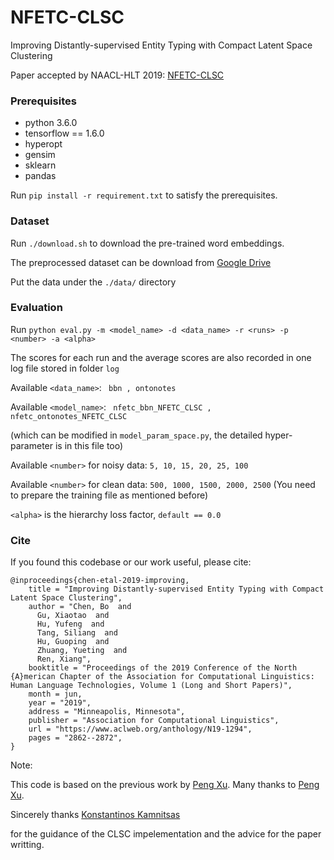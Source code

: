 # NFETC-CLSC

Improving Distantly-supervised Entity Typing with Compact Latent Space Clustering

Paper accepted by NAACL-HLT 2019: [NFETC-CLSC]( https://arxiv.org/pdf/1904.06475.pdf)

### Prerequisites
- python 3.6.0
- tensorflow == 1.6.0
- hyperopt
- gensim
- sklearn
- pandas

Run `pip install -r requirement.txt` to satisfy the prerequisites.


### Dataset

Run `./download.sh` to download the pre-trained word embeddings.

The preprocessed dataset can be download from  [Google Drive](https://drive.google.com/open?id=1opjfoA0I2mOjE11kM_TYsaeq-HHO1rqv)

Put the data under the `./data/` directory

### Evaluation

Run `python eval.py -m <model_name> -d <data_name> -r <runs> -p <number> -a <alpha>`

The scores for each run and the average scores are also recorded in one log file stored in folder `log`

Available `<data_name>`:  ` bbn , ontonotes`

Available `<model_name>`:  ` nfetc_bbn_NFETC_CLSC , nfetc_ontonotes_NFETC_CLSC`

(which can be modified in `model_param_space.py`, the detailed hyper-parameter is in this file too)

Available `<number>` for noisy data: `5, 10, 15, 20, 25, 100`

Available `<number>` for clean data: `500, 1000, 1500, 2000, 2500` (You need to prepare the training file as mentioned before)

`<alpha>` is the hierarchy loss factor, `default == 0.0 `


### Cite

If you found this codebase or our work useful, please cite:

```
@inproceedings{chen-etal-2019-improving,
    title = "Improving Distantly-supervised Entity Typing with Compact Latent Space Clustering",
    author = "Chen, Bo  and
      Gu, Xiaotao  and
      Hu, Yufeng  and
      Tang, Siliang  and
      Hu, Guoping  and
      Zhuang, Yueting  and
      Ren, Xiang",
    booktitle = "Proceedings of the 2019 Conference of the North {A}merican Chapter of the Association for Computational Linguistics: Human Language Technologies, Volume 1 (Long and Short Papers)",
    month = jun,
    year = "2019",
    address = "Minneapolis, Minnesota",
    publisher = "Association for Computational Linguistics",
    url = "https://www.aclweb.org/anthology/N19-1294",
    pages = "2862--2872",
}
```

Note:

This code is based on the previous work by [Peng Xu](https://github.com/billy-inn). Many thanks to [Peng Xu](https://github.com/billy-inn).

Sincerely thanks [Konstantinos Kamnitsas](https://github.com/Kamnitsask)

for the guidance of the CLSC impelementation and the advice for the paper writting.
